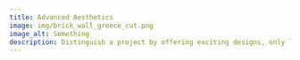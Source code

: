 ```yaml
---
title: Advanced Aesthetics
image: img/brick_wall_greece_cut.png
image_alt: Something
description: Distinguish a project by offering exciting designs, only limited by your imagination. At Kitrus Winery in Greece, masons realized a design only previously achievable by robotic systems.
---
```

